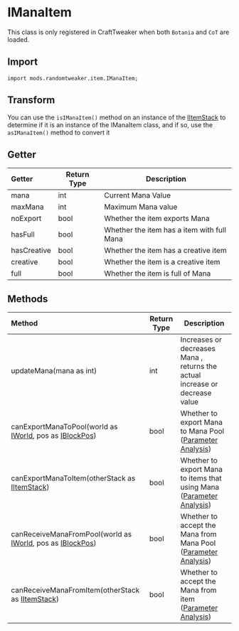 # IManaItem

This class is only registered in CraftTweaker when both `Botania` and `CoT` are loaded.

## Import

```zenscript
import mods.randomtweaker.item.IManaItem;
```

## Transform

You can use the `isIManaItem()` method on an instance of
the [IItemStack](https://docs.blamejared.com/1.12/en/Vanilla/Items/IItemStack/) to determine if it
is an instance of the IManaItem class, and if so, use the `asIManaItem()` method to convert it

## Getter

| Getter | Return Type | Description |
| :----- | ---- | ----- |
| mana | int | Current Mana Value|
| maxMana | int | Maximum Mana value |
| noExport | bool | Whether the item exports Mana |
| hasFull | bool | Whether the item has a item with full Mana |
| hasCreative | bool | Whether the item has a creative item |
| creative | bool | Whether the item is a creative item |
| full | bool | Whether the item is full of Mana |

## Methods

| Method | Return Type | Description |
| :----- | ---- | ----- |
| updateMana(mana as int) | int | Increases or decreases Mana , returns the actual increase or decrease value |
| canExportManaToPool(world as [IWorld](https://docs.blamejared.com/1.12/en/Vanilla/World/IWorld/), pos as [IBlockPos](https://docs.blamejared.com/1.12/en/Vanilla/World/IBlockPos/)) | bool | Whether to export Mana to Mana Pool ([Parameter Analysis](function.md#canexportmanatopool)) |
| canExportManaToItem(otherStack as [IItemStack](https://docs.blamejared.com/1.12/en/Vanilla/Items/IItemStack/)) | bool | Whether to export Mana to items that using Mana ([Parameter Analysis](function.md#canexportmanatoitem)) |
| canReceiveManaFromPool(world as [IWorld](https://docs.blamejared.com/1.12/en/Vanilla/World/IWorld/), pos as [IBlockPos](https://docs.blamejared.com/1.12/en/Vanilla/World/IBlockPos/)) | bool | Whether to accept the Mana from Mana Pool ([Parameter Analysis](function.md#canreceivemanafrompool)) |
| canReceiveManaFromItem(otherStack as [IItemStack](https://docs.blamejared.com/1.12/en/Vanilla/Items/IItemStack/)) | bool | Whether to accept the Mana from item ([Parameter Analysis](function.md#canreceivemanafromitem)) |
